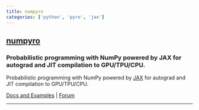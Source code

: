 ```yaml
---
title: numpyro
categories: ['python', 'pyro', 'jax']
---
```

## [numpyro](https://github.com/pyro-ppl/numpyro)

### Probabilistic programming with NumPy powered by JAX for autograd and JIT compilation to GPU/TPU/CPU.


Probabilistic programming with NumPy powered by [JAX](https://github.com/google/jax) for autograd and JIT compilation to GPU/TPU/CPU.

[Docs and Examples](https://num.pyro.ai) | [Forum](https://forum.pyro.ai/)

----------------------------------------------------------------------------------------------------
